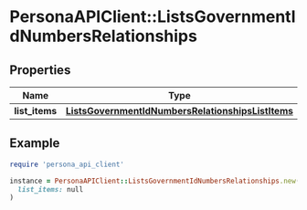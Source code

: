 # PersonaAPIClient::ListsGovernmentIdNumbersRelationships

## Properties

| Name | Type | Description | Notes |
| ---- | ---- | ----------- | ----- |
| **list_items** | [**ListsGovernmentIdNumbersRelationshipsListItems**](ListsGovernmentIdNumbersRelationshipsListItems.md) |  | [optional] |

## Example

```ruby
require 'persona_api_client'

instance = PersonaAPIClient::ListsGovernmentIdNumbersRelationships.new(
  list_items: null
)
```

